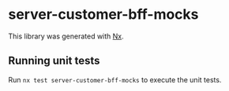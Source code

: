 # server-customer-bff-mocks

This library was generated with [Nx](https://nx.dev).

## Running unit tests

Run `nx test server-customer-bff-mocks` to execute the unit tests.
